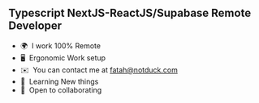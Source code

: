 Typescript NextJS-ReactJS/Supabase Remote Developer
-------------------------------

*   🌍  I work 100% Remote
*   🖥️  Ergonomic Work setup
*   ✉️  You can contact me at [fatah@notduck.com](mailto:fatah@duck.com)
*   🧠  Learning New things
*   🤝  Open to collaborating 
